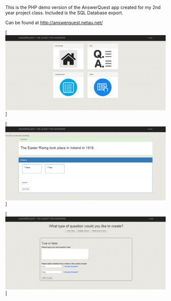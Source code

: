 This is the PHP demo version of the AnswerQuest app created for my 2nd year project class. 
Included is the SQL Database export.

Can be found at http://answerquest.netau.net/

[![AnswerQuest profile](https://raw.githubusercontent.com/nathanryan/answerquest/master/img/screenshots/profile.PNG)]

[![AnswerQuest quiz](https://raw.githubusercontent.com/nathanryan/answerquest/master/img/screenshots/quiz.PNG)]

[![AnswerQuest teacher](https://raw.githubusercontent.com/nathanryan/answerquest/master/img/screenshots/teacher.PNG)]

